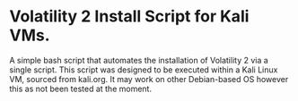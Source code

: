 # Volatility 2 Install Script for Kali VMs.
A simple bash script that automates the installation of Volatility 2 via a single script. This script was designed to be executed within a Kali Linux VM, sourced from kali.org. It may work on other Debian-based OS however this as not been tested at the moment.
